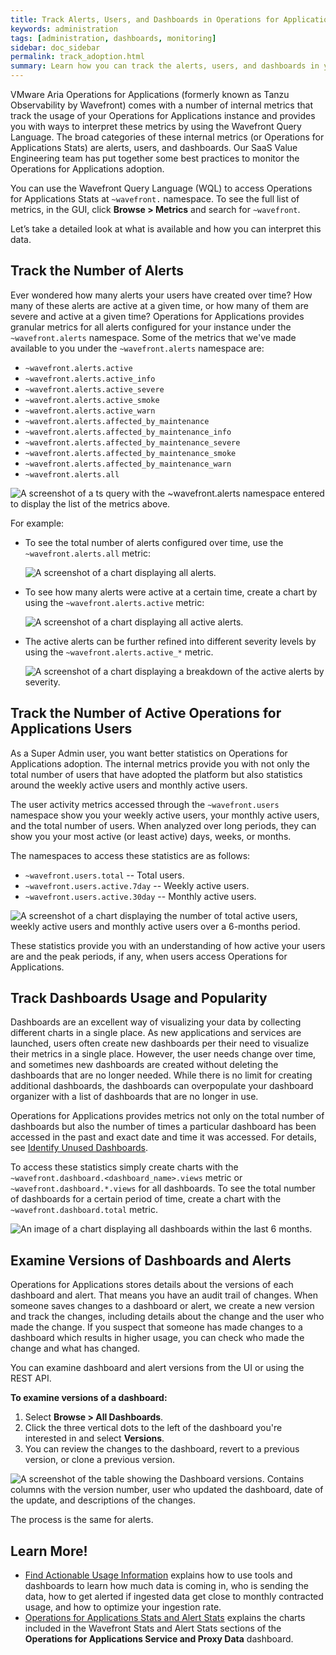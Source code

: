 ```yaml
---
title: Track Alerts, Users, and Dashboards in Operations for Applications
keywords: administration
tags: [administration, dashboards, monitoring]
sidebar: doc_sidebar
permalink: track_adoption.html
summary: Learn how you can track the alerts, users, and dashboards in your service instance.
---
```


VMware Aria Operations for Applications (formerly known as Tanzu Observability by Wavefront) comes with a number of internal metrics that track the usage of your Operations for Applications instance and provides you with ways to interpret these metrics by using the Wavefront Query Language. The broad categories of these internal metrics (or Operations for Applications Stats) are alerts, users, and dashboards. Our SaaS Value Engineering team has put together some best practices to monitor the Operations for Applications adoption.

You can use the Wavefront Query Language (WQL) to access Operations for Applications Stats at `~wavefront.` namespace. To see the full list of metrics, in the GUI, click **Browse > Metrics** and search for `~wavefront`. 

Let’s take a detailed look at what is available and how you can interpret this data.

## Track the Number of Alerts

Ever wondered how many alerts your users have created over time? How many of these alerts are active at a given time, or how many of them are severe and active at a given time? Operations for Applications provides granular metrics for all alerts configured for your instance under the `~wavefront.alerts` namespace. Some of the metrics that we've made available to you under the `~wavefront.alerts` namespace are:

* `~wavefront.alerts.active`
* `~wavefront.alerts.active_info`
* `~wavefront.alerts.active_severe`
* `~wavefront.alerts.active_smoke`
* `~wavefront.alerts.active_warn`
* `~wavefront.alerts.affected_by_maintenance`
* `~wavefront.alerts.affected_by_maintenance_info`
* `~wavefront.alerts.affected_by_maintenance_severe`
* `~wavefront.alerts.affected_by_maintenance_smoke`
* `~wavefront.alerts.affected_by_maintenance_warn`
* `~wavefront.alerts.all`

![A screenshot of a ts query with the ~wavefront.alerts namespace entered to display the list of the metrics above.](images/wavefront_alert_namespace.png)

For example:

* To see the total number of alerts configured over time, use the `~wavefront.alerts.all` metric:

  ![A screenshot of a chart displaying all alerts.](images/wavefront_alerts_all.png)

* To see how many alerts were active at a certain time, create a chart by using the `~wavefront.alerts.active` metric:

  ![A screenshot of a chart displaying all active alerts.](images/wavefront_alerts_active.png)

* The active alerts can be further refined into different severity levels by using the `~wavefront.alerts.active_*` metric.

  ![A screenshot of a chart displaying a breakdown of the active alerts by severity.](images/wavefront_alerts_active_breakdown.png)

## Track the Number of Active Operations for Applications Users

As a Super Admin user, you want better statistics on Operations for Applications adoption. The internal metrics provide you with not only the total number of users that have adopted the platform but also statistics around the weekly active users and monthly active users. 

The user activity metrics accessed through the `~wavefront.users` namespace show you your weekly active users, your monthly active users, and the total number of users. When analyzed over long periods, they can show you your most active (or least active) days, weeks, or months.

The namespaces to access these statistics are as follows:

* `~wavefront.users.total` -- Total users.
* `~wavefront.users.active.7day` -- Weekly active users.
* `~wavefront.users.active.30day` -- Monthly active users.

![A screenshot of a chart displaying the number of total active users, weekly active users and monthly active users over a 6-months period.](images/user_activity.png)

These statistics provide you with an understanding of how active your users are and the peak periods, if any, when users access Operations for Applications.

## Track Dashboards Usage and Popularity

Dashboards are an excellent way of visualizing your data by collecting different charts in a single place. As new applications and services are launched, users often create new dashboards per their need to visualize their metrics in a single place. However, the user needs change over time, and sometimes new dashboards are created without deleting the dashboards that are no longer needed. While there is no limit for creating additional dashboards, the dashboards can overpopulate your dashboard organizer with a list of dashboards that are no longer in use.

Operations for Applications provides metrics not only on the total number of dashboards but also the number of times a particular dashboard has been accessed in the past and exact date and time it was accessed. For details, see [Identify Unused Dashboards](ui_dashboards.html#identify-unused-dashboards).

To access these statistics simply create charts with the `~wavefront.dashboard.<dashboard_name>.views` metric or `~wavefront.dashboard.*.views` for all dashboards. To see the total number of dashboards for a certain period of time, create a chart with the `~wavefront.dashboard.total` metric.

![An image of a chart displaying all dashboards within the last 6 months.](images/dashboards_total_chart.png)

## Examine Versions of Dashboards and Alerts

Operations for Applications stores details about the versions of each dashboard and alert. That means you have an audit trail of changes. When someone saves changes to a dashboard or alert, we create a new version and track the changes, including details about the change and the user who made the change. If you suspect that someone has made changes to a dashboard which results in higher usage, you can check who made the change and what has changed.

You can examine dashboard and alert versions from the UI or using the REST API.

**To examine versions of a dashboard:**

1. Select **Browse > All Dashboards**.
2. Click the three vertical dots to the left of the dashboard you're interested in and select **Versions**.
3. You can review the changes to the dashboard, revert to a previous version, or clone a previous version.

![A screenshot of the table showing the Dashboard versions. Contains columns with the version number, user who updated the dashboard, date of the update, and descriptions of the changes.](images/dashboard_versions.png)

The process is the same for alerts.


## Learn More!

* [Find Actionable Usage Information](wavefront_usage_info.html) explains how to use tools and dashboards to learn how much data is coming in, who is sending the data, how to get alerted if ingested data get close to monthly contracted usage, and how to optimize your ingestion rate.
* [Operations for Applications Stats and Alert Stats](wavefront_monitoring.html#operations-for-applications-stats-and-alert-stats) explains the charts included in the Wavefront Stats and Alert Stats sections of the **Operations for Applications Service and Proxy Data** dashboard.
